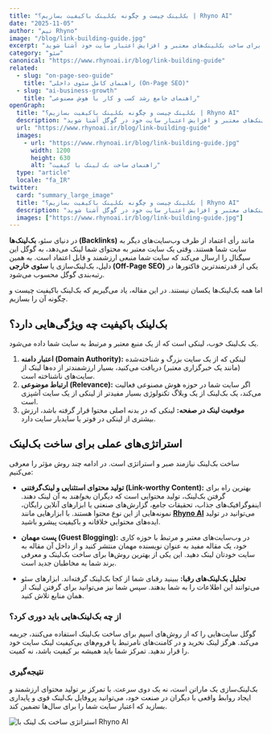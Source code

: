 ```yaml
---
title: "بک‌لینک چیست و چگونه بک‌لینک باکیفیت بسازیم؟ | Rhyno AI"
date: "2025-11-05"
author: "تیم Rhyno"
image: "/blog/link-building-guide.jpg"
excerpt: "بک‌لینک‌ها یکی از مهم‌ترین فاکتورهای رتبه‌بندی گوگل هستند. در این راهنما، با استراتژی‌های عملی برای ساخت بک‌لینک‌های معتبر و افزایش اعتبار سایت خود آشنا شوید."
category: "سئو"
canonical: "https://www.rhynoai.ir/blog/link-building-guide"
related:
  - slug: "on-page-seo-guide"
    title: "راهنمای کامل سئوی داخلی (On-Page SEO)"
  - slug: "ai-business-growth"
    title: "راهنمای جامع رشد کسب و کار با هوش مصنوعی"
openGraph:
  title: "بک‌لینک چیست و چگونه بک‌لینک باکیفیت بسازیم؟ | Rhyno AI"
  description: "با استراتژی‌های عملی برای ساخت بک‌لینک‌های معتبر و افزایش اعتبار سایت خود در گوگل آشنا شوید."
  url: "https://www.rhynoai.ir/blog/link-building-guide"
  images:
    - url: "https://www.rhynoai.ir/blog/link-building-guide.jpg"
      width: 1200
      height: 630
      alt: "راهنمای ساخت بک لینک با کیفیت"
  type: "article"
  locale: "fa_IR"
twitter:
  card: "summary_large_image"
  title: "بک‌لینک چیست و چگونه بک‌لینک باکیفیت بسازیم؟ | Rhyno AI"
  description: "با استراتژی‌های عملی برای ساخت بک‌لینک‌های معتبر و افزایش اعتبار سایت خود در گوگل آشنا شوید."
  images: ["https://www.rhynoai.ir/blog/link-building-guide.jpg"]
---
```


در دنیای سئو، **بک‌لینک‌ها (Backlinks)** مانند رأی اعتماد از طرف وب‌سایت‌های دیگر به سایت شما هستند. وقتی یک سایت معتبر به محتوای شما لینک می‌دهد، به گوگل این سیگنال را ارسال می‌کند که سایت شما منبعی ارزشمند و قابل اعتماد است. به همین دلیل، بک‌لینک‌سازی یا **سئوی خارجی (Off-Page SEO)** یکی از قدرتمندترین فاکتورها در رتبه‌بندی گوگل محسوب می‌شود.

اما همه بک‌لینک‌ها یکسان نیستند. در این مقاله، یاد می‌گیریم که بک‌لینک باکیفیت چیست و چگونه آن را بسازیم.

## بک‌لینک باکیفیت چه ویژگی‌هایی دارد؟

یک بک‌لینک خوب، لینکی است که از یک منبع معتبر و مرتبط به سایت شما داده می‌شود.

1.  **اعتبار دامنه (Domain Authority):** لینکی که از یک سایت بزرگ و شناخته‌شده (مانند یک خبرگزاری معتبر) دریافت می‌کنید، بسیار ارزشمندتر از ده‌ها لینک از سایت‌های ناشناخته است.
2.  **ارتباط موضوعی (Relevance):** اگر سایت شما در حوزه هوش مصنوعی فعالیت می‌کند، یک بک‌لینک از یک وبلاگ تکنولوژی بسیار مفیدتر از لینکی از یک سایت آشپزی است.
3.  **موقعیت لینک در صفحه:** لینکی که در بدنه اصلی محتوا قرار گرفته باشد، ارزش بیشتری از لینکی در فوتر یا سایدبار سایت دارد.

## استراتژی‌های عملی برای ساخت بک‌لینک

ساخت بک‌لینک نیازمند صبر و استراتژی است. در ادامه چند روش مؤثر را معرفی می‌کنیم:

- **تولید محتوای استثنایی و لینک‌گرفتنی (Link-worthy Content):**
  بهترین راه برای گرفتن بک‌لینک، تولید محتوایی است که دیگران *بخواهند* به آن لینک دهند. اینفوگرافیک‌های جذاب، تحقیقات جامع، گزارش‌های صنعتی یا ابزارهای آنلاین رایگان، نمونه‌هایی از این نوع محتوا هستند. با ابزارهایی مانند **[Rhyno AI](https://rhynoai.ir)** می‌توانید در تولید ایده‌های محتوایی خلاقانه و باکیفیت پیشرو باشید.

- **پست مهمان (Guest Blogging):**
  در وب‌سایت‌های معتبر و مرتبط با حوزه کاری خود، یک مقاله مفید به عنوان نویسنده مهمان منتشر کنید و از داخل آن مقاله به سایت خودتان لینک دهید. این یکی از بهترین روش‌ها برای ساخت بک‌لینک و معرفی برند شما به مخاطبان جدید است.

- **تحلیل بک‌لینک‌های رقبا:**
  ببینید رقبای شما از کجا بک‌لینک گرفته‌اند. ابزارهای سئو می‌توانند این اطلاعات را به شما بدهند. سپس شما نیز می‌توانید برای گرفتن لینک از همان منابع تلاش کنید.

### از چه بک‌لینک‌هایی باید دوری کرد؟

گوگل سایت‌هایی را که از روش‌های اسپم برای ساخت بک‌لینک استفاده می‌کنند، جریمه می‌کند. هرگز لینک نخرید و در کامنت‌های نامرتبط یا فروم‌های بی‌کیفیت لینک سایت خود را قرار ندهید. تمرکز شما باید همیشه بر کیفیت باشد، نه کمیت.

### نتیجه‌گیری

بک‌لینک‌سازی یک ماراتن است، نه یک دوی سرعت. با تمرکز بر تولید محتوای ارزشمند و ایجاد روابط واقعی با دیگران در صنعت خود، می‌توانید پروفایل بک‌لینک قوی و پایداری بسازید که اعتبار سایت شما را برای سال‌ها تضمین کند.

![استراتژی ساخت بک لینک با Rhyno AI](/blog/link-building-guide.jpg "استراتژی ساخت بک لینک با Rhyno AI")